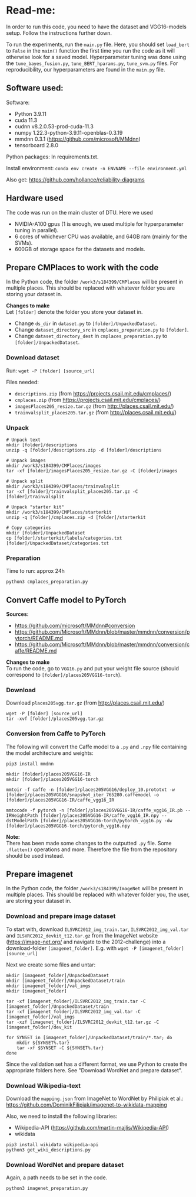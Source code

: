 # Read-me:
In order to run this code, you need to have the dataset and VGG16-models setup. Follow the instructions further down.

To run the experiments, run the `main.py` file. Here, you should set `load_bert` to `False` in the `main()` function the first time you run the code as it will otherwise look for a saved model.
Hyperparameter tuning was done using the `tune_bayes_fusion.py`, `tune_BERT_hparams.py`, `tune_svm.py` files. For reproducibility, our hyperparameters are found in the `main.py` file.

## Software used:
Software:
- Python 3.9.11
- cuda 11.3
- cudnn v8.2.0.53-prod-cuda-11.3
- numpy 1.22.3-python-3.9.11-openblas-0.3.19
- mmdnn 0.3.1 (https://github.com/microsoft/MMdnn)
- tensorboard 2.8.0

Python packages:
In requirements.txt.

Install environment:
`conda env create -n ENVNAME --file environment.yml`

Also get: https://github.com/hollance/reliability-diagrams 

## Hardware used
The code was run on the main cluster of DTU. Here we used
- NVIDIA-A100 gpus (1 is enough, we used multiple for hyperparameter tuning in parallel). 
- 6 cores of whichever CPU was available, and 64GB ram (mainly for the SVMs).
- 600GB of storage space for the datasets and models.

## Prepare CMPlaces to work with the code
In the Python code, the folder `/work3/s184399/CMPlaces` will be present in multiple places. This should be replaced with whatever folder you are storing your dataset in.

**Changes to make**<br>
Let `[folder]` denote the folder you store your dataset in.
- Change `ds_dir` in `dataset.py` to `[folder]/UnpackedDataset`. 
- Change `dataset_directory_src` in `cmplaces_preparation.py` to `[folder]`.
- Change `dataset_directory_dest` in `cmplaces_preparation.py` to `[folder]/UnpackedDataset`.

### Download dataset
Run:
`wget -P [folder] [source_url]`

Files needed:
- `descriptions.zip` (from https://projects.csail.mit.edu/cmplaces/)
- `cmplaces.zip` (from https://projects.csail.mit.edu/cmplaces/)
- `imagesPlaces205_resize.tar.gz` (from http://places.csail.mit.edu/)
- `trainvalsplit_places205.tar.gz` (from http://places.csail.mit.edu/)

### Unpack
```
# Unpack text
mkdir [folder]/descriptions
unzip -q [folder]/descriptions.zip -d [folder]/descriptions

# Unpack images
mkdir /work3/s184399/CMPlaces/images
tar -xf [folder]/imagesPlaces205_resize.tar.gz -C [folder]/images

# Unpack split
mkdir /work3/s184399/CMPlaces/trainvalsplit
tar -xf [folder]/trainvalsplit_places205.tar.gz -C [folder]/trainvalsplit

# Unpack "starter kit"
mkdir /work3/s184399/CMPlaces/starterkit
unzip -q [folder]/cmplaces.zip -d [folder]/starterkit

# Copy categories
mkdir [folder]/UnpackedDataset
cp [folder]/starterkit/labels/categories.txt [folder]/UnpackedDataset/categories.txt
```

### Preparation
Time to run: approx 24h
```
python3 cmplaces_preparation.py
```

## Convert Caffe model to PyTorch
**Sources:**
* https://github.com/microsoft/MMdnn#conversion
* https://github.com/Microsoft/MMdnn/blob/master/mmdnn/conversion/pytorch/README.md
* https://github.com/Microsoft/MMdnn/blob/master/mmdnn/conversion/caffe/README.md


**Changes to make**<br>
To run the code, go to `VGG16.py` and put your weight file source (should correspond to `[folder]/places205VGG16-torch`).

### Download
Download `places205vgg.tar.gz` (from http://places.csail.mit.edu/)
```
wget -P [folder] [source_url]
tar -xvf [folder]/places205vgg.tar.gz
```

### Conversion from Caffe to PyTorch
The following will convert the Caffe model to a `.py` and `.npy` file containing the model architecture and weights:
```
pip3 install mmdnn

mkdir [folder]/places205VGG16-IR
mkdir [folder]/places205VGG16-torch

mmtoir -f caffe -n [folder]/places205VGG16/deploy_10.prototxt -w [folder]/places205VGG16/snapshot_iter_765280.caffemodel -o [folder]/places205VGG16-IR/caffe_vgg16_IR

mmtocode -f pytorch -n [folder]/places205VGG16-IR/caffe_vgg16_IR.pb --IRWeightPath [folder]/places205VGG16-IR/caffe_vgg16_IR.npy --dstModelPath [folder]/places205VGG16-torch/pytorch_vgg16.py -dw [folder]/places205VGG16-torch/pytorch_vgg16.npy
```

**Note:**<br>
There has been made some changes to the outputted `.py` file. Some `.flatten()` operations and more. Therefore the file from the repository should be used instead.

## Prepare imagenet
In the Python code, the folder `/work3/s184399/ImageNet` will be present in multiple places. This should be replaced with whatever folder you, the user, are storing your dataset in.

### Download and prepare image dataset
To start with, download `ILSVRC2012_img_train.tar`, `ILSVRC2012_img_val.tar` and `ILSVRC2012_devkit_t12.tar.gz` from the ImageNet website (https://image-net.org/ and navigate to the 2012-challenge) into a download-folder `[imagenet_folder]`. E.g. with `wget -P [imagenet_folder] [source_url]`

Next we create some files and untar:
```
mkdir [imagenet_folder]/UnpackedDataset
mkdir [imagenet_folder]/UnpackedDataset/train
mkdir [imagenet_folder]/val_imgs
mkdir [imagenet_folder]

tar -xf [imagenet_folder]/ILSVRC2012_img_train.tar -C [imagenet_folder]/UnpackedDataset/train
tar -xf [imagenet_folder]/ILSVRC2012_img_val.tar -C [imagenet_folder]/val_imgs
tar -xzf [imagenet_folder]/ILSVRC2012_devkit_t12.tar.gz -C [imagenet_folder]/dev_kit

for SYNSET in [imagenet_folder]/UnpackedDataset/train/*.tar; do
    mkdir ${SYNSET%.tar}
    tar -xf $SYNSET -C ${SYNSET%.tar}
done
```

Since the validation set has a different format, we use Python to create the appropriate folders here. See "Download WordNet and prepare dataset".


### Download Wikipedia-text
Download the `mapping.json` from ImageNet to WordNet by Philipiak et al.: https://github.com/DominikFilipiak/imagenet-to-wikidata-mapping

Also, we need to install the following libraries:
- Wikipedia-API (https://github.com/martin-majlis/Wikipedia-API)
- wikidata
```
pip3 install wikidata wikipedia-api
python3 get_wiki_descriptions.py
```

### Download WordNet and prepare dataset
Again, a path needs to be set in the code.
```
python3 imagenet_preparation.py
```
